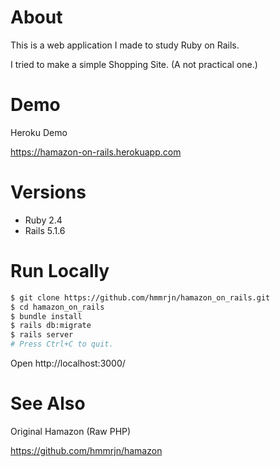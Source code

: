 # About
This is a web application I made to study Ruby on Rails.

I tried to make a simple Shopping Site. (A not practical one.)


# Demo
Heroku Demo

https://hamazon-on-rails.herokuapp.com


# Versions
* Ruby 2.4
* Rails 5.1.6


# Run Locally

```sh
$ git clone https://github.com/hmmrjn/hamazon_on_rails.git
$ cd hamazon_on_rails
$ bundle install
$ rails db:migrate
$ rails server
# Press Ctrl+C to quit.
```
Open http://localhost:3000/




# See Also
Original Hamazon (Raw PHP)

https://github.com/hmmrjn/hamazon
